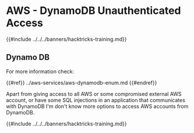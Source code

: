 # AWS - DynamoDB Unauthenticated Access

{{#include ../../../banners/hacktricks-training.md}}

## Dynamo DB

For more information check:

{{#ref}}
../aws-services/aws-dynamodb-enum.md
{{#endref}}

Apart from giving access to all AWS or some compromised external AWS account, or have some SQL injections in an application that communicates with DynamoDB I'm don't know more options to access AWS accounts from DynamoDB.

{{#include ../../../banners/hacktricks-training.md}}
